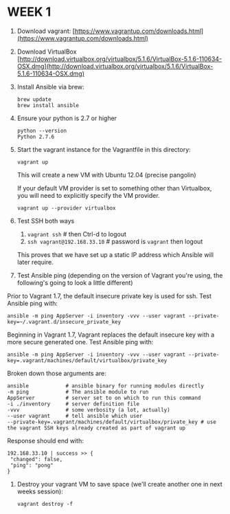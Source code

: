 WEEK 1
======

1. Download vagrant:
[https://www.vagrantup.com/downloads.html](https://www.vagrantup.com/downloads.html)

1. Download VirtualBox
[http://download.virtualbox.org/virtualbox/5.1.6/VirtualBox-5.1.6-110634-OSX.dmg](http://download.virtualbox.org/virtualbox/5.1.6/VirtualBox-5.1.6-110634-OSX.dmg)


1. Install Ansible via brew:

   ```
   brew update
   brew install ansible
   ```
1. Ensure your python is 2.7 or higher

   ```
   python --version
   Python 2.7.6
   ```
1. Start the vagrant instance for the Vagrantfile in this directory:

   ```
   vagrant up
   ```
    This will create a new VM with Ubuntu 12.04 (precise pangolin)

	If your default VM provider is set to something other than Virtualbox, you will need to explicitly specify the VM provider.

	```
	vagrant up --provider virtualbox
	```

1. Test SSH both ways
    1. ```vagrant ssh``` # then Ctrl-d to logout
    1. ```ssh vagrant@192.168.33.10``` # password is ```vagrant``` then logout

    This proves that we have set up a static IP address which Ansible will later require.

1. Test Ansible ping (depending on the version of Vagrant you're using, the following's going to look a little different)

  Prior to Vagrant 1.7, the default insecure private key is used for ssh. Test Ansible ping with:

   ```
   ansible -m ping AppServer -i inventory -vvv --user vagrant --private-key=~/.vagrant.d/insecure_private_key
   ```

   Beginning in Vagrant 1.7, Vagrant replaces the default insecure key with a more secure generated one. Test Ansible ping with:

   ```
   ansible -m ping AppServer -i inventory -vvv --user vagrant --private-key=.vagrant/machines/default/virtualbox/private_key
   ```

   Broken down those arguments are:

   ```
   ansible            # ansible binary for running modules directly
   -m ping            # The ansible module to run
   AppServer          # server set to on which to run this command
   -i ./inventory     # server definition file
   -vvv               # some verbosity (a lot, actually)
   --user vagrant     # tell ansible which user
   --private-key=.vagrant/machines/default/virtualbox/private_key # use the vagrant SSH keys already created as part of vagrant up
   ```
   Response should end with:

   ```
   192.168.33.10 | success >> {
    "changed": false,
    "ping": "pong"
}
   ```

1. Destroy your vagrant VM to save space (we'll create another one in next weeks session):

   ```
   vagrant destroy -f
   ```
